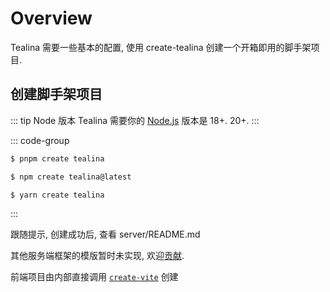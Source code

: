 # Overview

Tealina 需要一些基本的配置, 使用 create-tealina 创建一个开箱即用的脚手架项目.

## 创建脚手架项目

::: tip Node 版本
Tealina 需要你的 [Node.js](https://nodejs.org/en/) 版本是 18+. 20+.
:::

::: code-group

```bash [PNPM]
$ pnpm create tealina

```

```bash [NPM]
$ npm create tealina@latest
```

```bash [Yarn]
$ yarn create tealina
```

<!-- ```bash [Bun]
$ bunx create-vite
``` -->
:::

跟随提示, 创建成功后, 查看 server/README.md

其他服务端框架的模版暂时未实现, 欢迎[贡献](https://github.com/tealina/tealina/pulls).

前端项目由内部直接调用 [`create-vite`](https://vitejs.dev/guide/#scaffolding-your-first-vite-project) 创建

